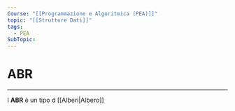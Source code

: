 ```yaml
---
Course: "[[Programmazione e Algoritmica (PEA)]]"
topic: "[[Strutture Dati]]"
tags:
  - PEA
SubTopic:
---
```

# ABR
---
l **ABR** è un tipo d [[Alberi|Albero]]

